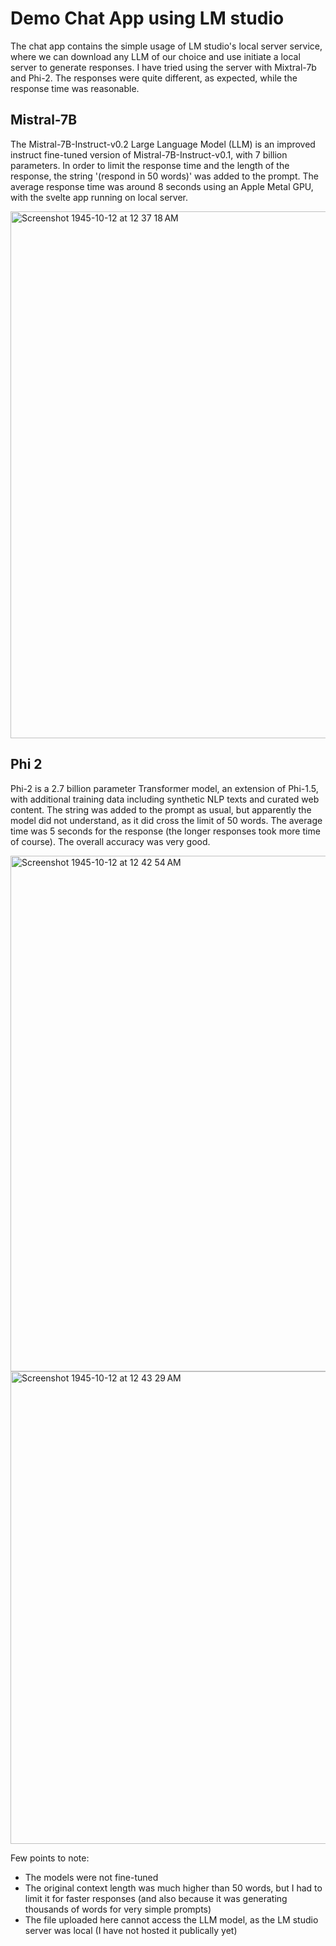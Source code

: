 # Demo Chat App using LM studio
The chat app contains the simple usage of LM studio's local server service, where we can download any LLM of our choice and use initiate a local server to generate responses.
I have tried using the server with Mixtral-7b and Phi-2. The responses were quite different, as expected, while the response time was reasonable.

## Mistral-7B
The Mistral-7B-Instruct-v0.2 Large Language Model (LLM) is an improved instruct fine-tuned version of Mistral-7B-Instruct-v0.1, with 7 billion parameters. In order to limit the response time and the length of the response, the string '(respond in 50 words)' was added to the prompt. The average response time was around 8 seconds using an Apple Metal GPU, with the svelte app running on local server.

<img width="843" alt="Screenshot 1945-10-12 at 12 37 18 AM" src="https://github.com/Astle-sudo/LLM-Chat-app/assets/67687557/aa035dbb-d3fc-4bf1-b317-ac76a262f62b">

## Phi 2
Phi-2 is a 2.7 billion parameter Transformer model, an extension of Phi-1.5, with additional training data including synthetic NLP texts and curated web content. The string was added to the prompt as usual, but apparently the model did not understand, as it did cross the limit of 50 words. The average time was 5 seconds for the response (the longer responses took more time of course). The overall accuracy was very good.

<img width="825" alt="Screenshot 1945-10-12 at 12 42 54 AM" src="https://github.com/Astle-sudo/LLM-Chat-app/assets/67687557/19dc48dc-28ec-42ed-a18f-da3143e7f900">
<img width="756" alt="Screenshot 1945-10-12 at 12 43 29 AM" src="https://github.com/Astle-sudo/LLM-Chat-app/assets/67687557/243c4807-23c3-4c9d-8bc3-95ff08c51481">


Few points to note:
- The models were not fine-tuned
- The original context length was much higher than 50 words, but I had to limit it for faster responses (and also because it was generating thousands of words for very simple prompts)
- The file uploaded here cannot access the LLM model, as the LM studio server was local (I have not hosted it publically yet)

